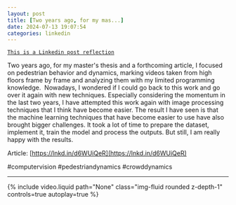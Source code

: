 ```yaml
---
layout: post
title: [Two years ago, for my mas...]
date: 2024-07-13 19:07:54
categories: linkedin
---
```


[`This is a Linkedin post reflection`](https://www.linkedin.com/feed/update/urn:li:activity:7217967999973019650)

Two years ago, for my master's thesis and a forthcoming article, I focused on pedestrian behavior and dynamics, marking videos taken from high floors frame by frame and analyzing them with my limited programming knowledge. 
Nowadays, I wondered if I could go back to this work and go over it again with new techniques. Especially considering the momentum in the last two years, I have attempted this work again with image processing techniques that I think have become easier. The result I have seen is that the machine learning techniques that have become easier to use have also brought bigger challenges. It took a lot of time to prepare the dataset, implement it, train the model and process the outputs. But still, I am really happy with the results.

Article: [https://lnkd.in/d6WUiQeR](https://lnkd.in/d6WUiQeR)

#computervision #pedestriandynamics #crowddynamics

<hr>
<div class="row mt-3">
<div class="col-sm mt-3 mt-md-0">{% include video.liquid path="None" class="img-fluid rounded z-depth-1" controls=true autoplay=true %}</div>


</div>
